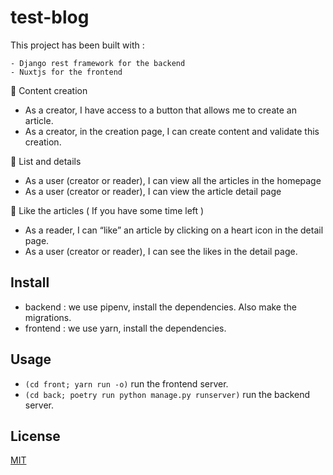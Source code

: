 # test-blog

This project has been built with :


    - Django rest framework for the backend
    - Nuxtjs for the frontend


📝 Content creation
- As a creator, I have access to a button that allows me to create an article.
- As a creator, in the creation page, I can create content and validate this creation.

📑 List and details
- As a user (creator or reader), I can view all the articles in the homepage
- As a user (creator or reader), I can view the article detail page

💓 Like the articles ( If you have some time left )
- As a reader, I can “like” an article by clicking on a heart icon in the detail page.
- As a user (creator or reader), I can see the likes in the detail page.

## Install

- backend : we use pipenv, install the dependencies. Also make the migrations.
- frontend : we use yarn, install the dependencies.

## Usage

- `(cd front; yarn run -o)` run the frontend server.
- `(cd back; poetry run python manage.py runserver)` run the backend server.

## License

[MIT](https://choosealicense.com/licenses/mit/)